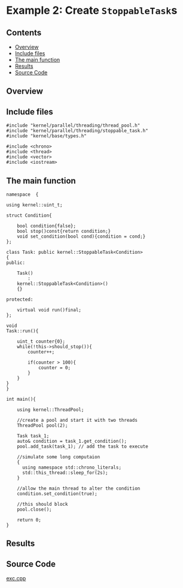 # Example 2: Create ```StoppableTask```s

## Contents

* [Overview](#overview) 
* [Include files](#include_files)
* [The main function](#m_func)
* [Results](#results)
* [Source Code](#source_code)


## <a name="overview"></a> Overview

## <a name="include_files"></a> Include files

```
#include "kernel/parallel/threading/thread_pool.h"
#include "kernel/parallel/threading/stoppable_task.h"
#include "kernel/base/types.h"

#include <chrono>
#include <thread>
#include <vector>
#include <iostream>

```

## <a name="m_func"></a> The main function

```
namespace  {

using kernel::uint_t;

struct Condition{

    bool condition{false};
    bool stop()const{return condition;}
    void set_condition(bool cond){condition = cond;}
};

class Task: public kernel::StoppableTask<Condition>
{
public:

    Task()
        :
    kernel::StoppableTask<Condition>()
    {}

protected:

    virtual void run()final;
};

void
Task::run(){

    uint_t counter{0};
    while(!this->should_stop()){
        counter++;

        if(counter > 100){
            counter = 0;
        }
    }
}
}

int main(){

    using kernel::ThreadPool;

    //create a pool and start it with two threads
    ThreadPool pool(2);

    Task task_1;
    auto& condition = task_1.get_condition();
    pool.add_task(task_1); // add the task to execute

    //simulate some long computaion
    {
      using namespace std::chrono_literals;
      std::this_thread::sleep_for(2s);
    }

    //allow the main thread to alter the condition
    condition.set_condition(true);

    //this should block
    pool.close();

    return 0;
}
```

## <a name="results"></a> Results

## <a name="source_code"></a> Source Code

<a href="../exe.cpp">exc.cpp</a>




